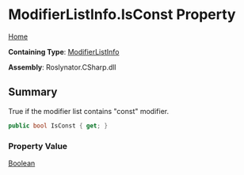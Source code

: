# ModifierListInfo\.IsConst Property

[Home](../../../../../README.md)

**Containing Type**: [ModifierListInfo](../README.md)

**Assembly**: Roslynator\.CSharp\.dll

## Summary

True if the modifier list contains "const" modifier\.

```csharp
public bool IsConst { get; }
```

### Property Value

[Boolean](https://docs.microsoft.com/en-us/dotnet/api/system.boolean)

